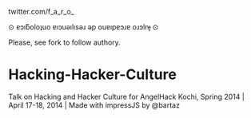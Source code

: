 
twitter.com/f_a_r_o_

⊙ ɐɔıƃoloʇuo ɐıɔuǝılısǝɹ ǝp ouɐıpɐɔɹɐ oɹɔlnɟ ⊙

Please, see fork to follow authory.

Hacking-Hacker-Culture
======================

Talk on Hacking and Hacker Culture for AngelHack Kochi, Spring 2014 | April 17-18, 2014 | Made with impressJS by @bartaz
